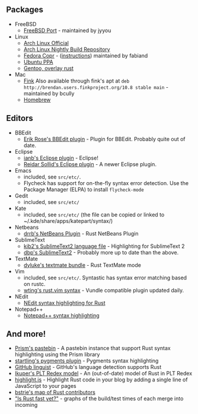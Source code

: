 ## Packages

* FreeBSD
  * [FreeBSD Port](http://www.freebsd.org/cgi/cvsweb.cgi/ports/lang/rust/) - maintained by jyyou
* Linux
  * [Arch Linux Official](https://www.archlinux.org/packages/community/x86_64/rust/)
  * [Arch Linux Nightly Build Repository](http://pkgbuild.com/~thestinger/repo/)
  * [Fedora Copr](http://copr-fe.cloud.fedoraproject.org/coprs/fabiand/rust-unofficial/) - ([instructions](http://dummdida.blogspot.de/2013/05/mozillas-rust-in-fedoras-ppa-copr.html)) maintained by fabiand
  * [Ubuntu PPA](https://launchpad.net/~hansjorg/+archive/rust)
  * [Gentoo, overlay rust](https://github.com/Heather/gentoo-rust)
* Mac
  * [Fink](http://fink.cvs.sourceforge.net/viewvc/fink/dists/10.7/stable/main/finkinfo/languages/rust.info?view=log) Also available through fink's apt at `deb http://brendan.users.finkproject.org/10.8 stable main` - maintained by bcully
  * [Homebrew](https://github.com/mxcl/homebrew/blob/master/Library/Formula/rust.rb)

## Editors

* BBEdit
  * [Erik Rose's BBEdit plugin](https://github.com/erikrose/rust-bbedit-plugin) - Plugin for BBEdit. Probably quite out of date.
* Eclipse
  * [ianb's Eclipse plugin](https://github.com/ianbollinger/oxide) - Eclipse!
  * [Reidar Sollid's Eclipse plugin](http://reidarsollid.github.com/RustyCage/) - A newer Eclipse plugin.
* Emacs
  * included, see `src/etc/`. 
  * Flycheck has support for on-the-fly syntax error detection. Use the Package Manager (ELPA) to install `flycheck-mode`
* Gedit
  * included, see `src/etc/`
* Kate
  * included, see `src/etc/`
    (the file can be copied or linked to ~/.kde/share/apps/katepart/syntax/)
* Netbeans
  * [drrb's NetBeans Plugin](https://github.com/drrb/rust-netbeans) - Rust NetBeans Plugin
* SublimeText
  * [kib2's SublimeText2 language file](http://kib2.free.fr/Falcon/blog/25-01-2012-SublimeText2-Rust.html) - Highlighting for SublimeText 2
  * [dbp's SublimeText2](https://github.com/dbp/sublime-rust) - Probably more up to date than the above.
* TextMate
  * [dyluke's textmate bundle](https://github.com/DylanLukes/Rust.tmbundle) - Rust TextMate mode
* Vim
  * included, see `src/etc/`. Syntastic has syntax error matching based on rustc.
  * [wting's rust.vim syntax](https://github.com/wting/rust.vim) - Vundle compatible plugin updated daily.
* NEdit
  * [NEdit syntax highlighting for Rust](https://mail.mozilla.org/pipermail/rust-dev/2013-September/005822.html)
* Notepad++
  * [Notepad++ syntax highlighting](https://github.com/pfalabella/Rust-notepadplusplus)

## And more!

* [Prism's pastebin](http://kib2.free.fr/pastebin) - A pastebin instance that support Rust syntax highlighting using the Prism library
* [startling's pygments plugin](https://github.com/startling/pygments-rust) - Pygments syntax highlighting
* [GitHub linguist](https://github.com/github/linguist) - GitHub's language detection supports Rust
* [lkuper's PLT Redex model](https://github.com/lkuper/rust-redex) - An (out-of-date) model of Rust in PLT Redex
* [highlight.js](http://softwaremaniacs.org/soft/highlight/en/) - Highlight Rust code in your blog by adding a single line of JavaScript to your pages
* [bstrie's map of Rust contributors](http://seleniac.org/map/)
* ["Is Rust fast yet?"](http://huonw.github.io/isrustfastyet/) - graphs of the build/test times of each merge into incoming